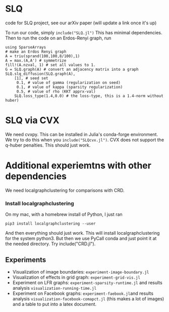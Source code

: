 # SLQ
code for SLQ project, see our arXiv paper (will update a link once it's up)

To run our code, simply `include("SLQ.jl")` This has minimal dependencies. Then
to run the code on an Erdos-Renyi graph, run

    using SparseArrays
    # make an Erdos Renyi graph
    A = triu(sprand(100,100,8/100),1)
    A = max.(A,A') # symmetrize
    fill!(A.nzval, 1) # set all values to 1. 
	G = SLQ.graph(A) # convert an adjacency matrix into a graph
	SLQ.slq_diffusion(SLQ.graph(A), 
		[1], # seed set
		 0.1, # value of gamma (regularization on seed) 
		 0.1, # value of kappa (sparsity regularization)
		 0.5, # value of rho (KKT apprx-val)
        SLQ.loss_type(1.4,0.0) # the loss-type, this is a 1.4-norm without huber)


# SLQ via CVX
We need cvxpy. This can be installed in Julia's conda-forge environment. We try to do this
when you `include("SLQcvx.jl")`. CVX does not support the q-huber penalties. This
should just work. 

# Additional experiemtns with other dependencies 
We need localgraphclustering for comparisons with CRD. 

### Install localgraphclustering
On my mac, with a homebrew install of Python, I just ran

    pip3 install localgraphclustering --user

And then everything should just work.     This will install localgraphclustering
for the system python3. But then we use PyCall conda and just point it at
the needed directory. Try include("CRD.jl").

Experiments
-----------

- Visualization of image boundaries: `experiment-image-boundary.jl`
- Visualization of effects in grid graph: `experiment-grid-vis.jl`
- Experiment on LFR graphs: `experiment-sparsity-runtime.jl` and 
  results analysis `visualization-running-time.jl`
- Experiment on Facebook graphs: `experiment-faebook.jl`and
  results analysis `visualization-facebook-comapct.jl` (this makes a lot of images)
  and a table to put into a latex document.
  




